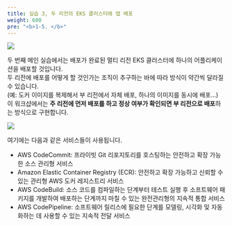 ```yaml
---
title: 실습 3, 두 리전의 EKS 클러스터에 앱 배포
weight: 600
pre: "<b>1-5. </b>"
---
```


![](/images/40-deploy-app/intro2.svg)

두 번째 메인 실습에서는 배포가 완료된 멀티 리전 EKS 클러스터에 하나의 어플리케이션을 배포할 것입니다.  
두 리전에 배포를 어떻게 할 것인가는 조직이 추구하는 바에 따라 방식이 약간씩 달라질 수 있습니다.  
(예: 도커 이미지를 복제해서 부 리전에서 자체 배포, 하나의 이미지를 동시에 배포...)  
이 워크샵에서는 **주 리전에 먼저 배포를 하고 정상 여부가 확인되면 부 리전으로 배포**하는 방식으로 구현합니다.


![](/images/40-deploy-app/pipeline.svg)


여기에는 다음과 같은 서비스들이 사용됩니다. 
* AWS CodeCommit: 프라이빗 Git 리포지토리를 호스팅하는 안전하고 확장 가능한 소스 관리형 서비스
* Amazon Elastic Container Registry (ECR): 안전하고 확장 가능하고 신뢰할 수 있는 관리형 AWS 도커 레지스트리 서비스
* AWS CodeBuild: 소스 코드를 컴파일하는 단계부터 테스트 실행 후 소프트웨어 패키지를 개발하여 배포하는 단계까지 마칠 수 있는 완전관리형의 지속적 통합 서비스
* AWS CodePipeline: 소프트웨어 릴리스에 필요한 단계를 모델링, 시각화 및 자동화하는 데 사용할 수 있는 지속적 전달 서비스